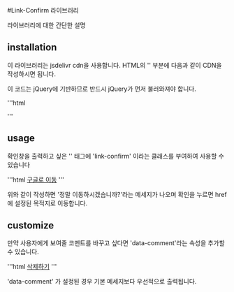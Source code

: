 #Link-Confirm 라이브러리

라이브러리에 대한 간단한 설명

## installation

이 라이브러리는 jsdelivr cdn을 사용합니다.
HTML의 '<head>' 부분에 다음과 같이 CDN을 작성하시면 됩니다.

이 코드는 jQuery에 기반하므로 반드시 jQuery가 먼저 불러와져야 합니다.

'''html
<script src="https://code.jquery.com/jquery-3.7.1.min.js"></script>
<script src="https://cdn.jsdelvr.net/gh/kang241202/cdn/link-confirm/index/js"></script>
'''

## usage

확인창을 출력하고 싶은 '<a>' 태그에 'link-confirm' 이라는 클래스를 부여하여 사용할 수 있습니다

'''html
<a href="https:..google.com" class="link-confirm">구글로 이동</a>
'''

위와 같이 작성하면 '정말 이동하시겠습니까?'라는 메세지가 나오며 확인을 누르면 href에 설정된 목적지로 이동합니다.

## customize

만약 사용자에게 보여줄 코멘트를 바꾸고 싶다면 'data-comment'라는 속성을 추가할 수 있습니다.

'''html
<a href="#" class="link-confirm" data-comment="정말 삭제하시겠습니까?">삭제하기</a>
'''

'data-comment' 가 설정된 경우 기본 메세지보다 우선적으로 출력됩니다.
